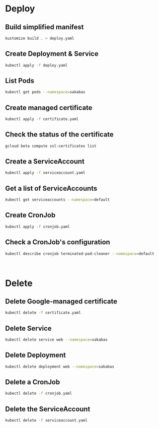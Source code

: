 # Deploy
## Build simplified manifest
```zsh
kustomize build . > deploy.yaml
```
## Create Deployment & Service
```zsh
kubectl apply -f deploy.yaml
```
## List Pods
```zsh
kubectl get pods --namespace=sakabas
```
## Create managed certificate
```zsh
kubectl apply -f certificate.yaml
```
## Check the status of the certificate
```zsh
gcloud beta compute ssl-certificates list
```
## Create a ServiceAccount
```zsh
kubectl apply -f serviceaccount.yaml
```
## Get a list of ServiceAccounts
```zsh
kubectl get serviceaccounts --namespace=default
```
## Create CronJob
```zsh
kubectl apply -f cronjob.yaml
```
## Check a CronJob's configuration
```zsh
kubectl describe cronjob terminated-pod-cleaner --namespace=default
```

&nbsp;

# Delete
## Delete Google-managed certificate
```zsh
kubectl delete -f certificate.yaml
```
## Delete Service
```zsh
kubectl delete service web --namespace=sakabas
```
## Delete Deployment
```zsh
kubectl delete deployment web --namespace=sakabas
```
## Delete a CronJob
```zsh
kubectl delete -f cronjob.yaml
```
## Delete the ServiceAccount
```zsh
kubectl delete -f serviceaccount.yaml
```

